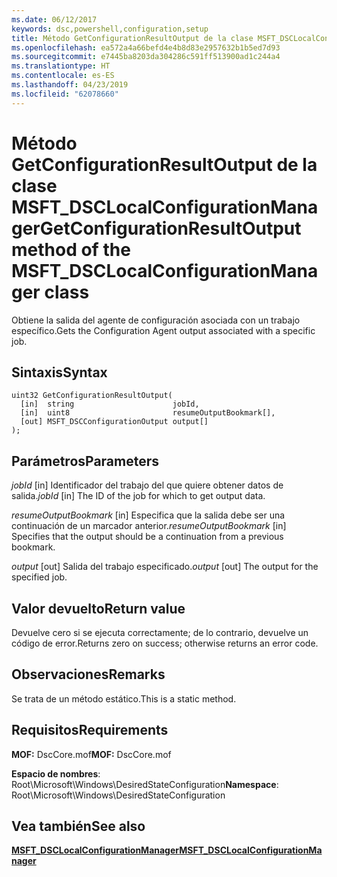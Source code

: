 ```yaml
---
ms.date: 06/12/2017
keywords: dsc,powershell,configuration,setup
title: Método GetConfigurationResultOutput de la clase MSFT_DSCLocalConfigurationManager
ms.openlocfilehash: ea572a4a66befd4e4b8d83e2957632b1b5ed7d93
ms.sourcegitcommit: e7445ba8203da304286c591ff513900ad1c244a4
ms.translationtype: HT
ms.contentlocale: es-ES
ms.lasthandoff: 04/23/2019
ms.locfileid: "62078660"
---
```

# <a name="getconfigurationresultoutput-method-of-the-msftdsclocalconfigurationmanager-class"></a><span data-ttu-id="25078-103">Método GetConfigurationResultOutput de la clase MSFT_DSCLocalConfigurationManager</span><span class="sxs-lookup"><span data-stu-id="25078-103">GetConfigurationResultOutput method of the MSFT_DSCLocalConfigurationManager class</span></span>

<span data-ttu-id="25078-104">Obtiene la salida del agente de configuración asociada con un trabajo específico.</span><span class="sxs-lookup"><span data-stu-id="25078-104">Gets the Configuration Agent output associated with a specific job.</span></span>

## <a name="syntax"></a><span data-ttu-id="25078-105">Sintaxis</span><span class="sxs-lookup"><span data-stu-id="25078-105">Syntax</span></span>

```mof
uint32 GetConfigurationResultOutput(
  [in]  string                      jobId,
  [in]  uint8                       resumeOutputBookmark[],
  [out] MSFT_DSCConfigurationOutput output[]
);
```

## <a name="parameters"></a><span data-ttu-id="25078-106">Parámetros</span><span class="sxs-lookup"><span data-stu-id="25078-106">Parameters</span></span>

<span data-ttu-id="25078-107">*jobId* \[in\] Identificador del trabajo del que quiere obtener datos de salida.</span><span class="sxs-lookup"><span data-stu-id="25078-107">*jobId* \[in\] The ID of the job for which to get output data.</span></span>

<span data-ttu-id="25078-108">*resumeOutputBookmark* \[in\] Especifica que la salida debe ser una continuación de un marcador anterior.</span><span class="sxs-lookup"><span data-stu-id="25078-108">*resumeOutputBookmark* \[in\] Specifies that the output should be a continuation from a previous bookmark.</span></span>

<span data-ttu-id="25078-109">*output* \[out\] Salida del trabajo especificado.</span><span class="sxs-lookup"><span data-stu-id="25078-109">*output* \[out\] The output for the specified job.</span></span>

## <a name="return-value"></a><span data-ttu-id="25078-110">Valor devuelto</span><span class="sxs-lookup"><span data-stu-id="25078-110">Return value</span></span>

<span data-ttu-id="25078-111">Devuelve cero si se ejecuta correctamente; de lo contrario, devuelve un código de error.</span><span class="sxs-lookup"><span data-stu-id="25078-111">Returns zero on success; otherwise returns an error code.</span></span>

## <a name="remarks"></a><span data-ttu-id="25078-112">Observaciones</span><span class="sxs-lookup"><span data-stu-id="25078-112">Remarks</span></span>

<span data-ttu-id="25078-113">Se trata de un método estático.</span><span class="sxs-lookup"><span data-stu-id="25078-113">This is a static method.</span></span>

## <a name="requirements"></a><span data-ttu-id="25078-114">Requisitos</span><span class="sxs-lookup"><span data-stu-id="25078-114">Requirements</span></span>

<span data-ttu-id="25078-115">**MOF:** DscCore.mof</span><span class="sxs-lookup"><span data-stu-id="25078-115">**MOF:** DscCore.mof</span></span>

<span data-ttu-id="25078-116">**Espacio de nombres**: Root\Microsoft\Windows\DesiredStateConfiguration</span><span class="sxs-lookup"><span data-stu-id="25078-116">**Namespace**: Root\Microsoft\Windows\DesiredStateConfiguration</span></span>

## <a name="see-also"></a><span data-ttu-id="25078-117">Vea también</span><span class="sxs-lookup"><span data-stu-id="25078-117">See also</span></span>

[<span data-ttu-id="25078-118">**MSFT_DSCLocalConfigurationManager**</span><span class="sxs-lookup"><span data-stu-id="25078-118">**MSFT_DSCLocalConfigurationManager**</span></span>](msft-dsclocalconfigurationmanager.md)